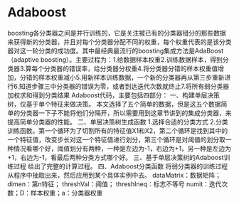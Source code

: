 # Adaboost
boosting各分类器之间是并行训练的，它是关注被已有的分类器错分的那些数据来获得新的分类器，并且对每个分类器分配不同的权重，每个权重代表的是该分类器对这一轮分类的成功度。其中最经典最流行的boosting集成方法是AdaBoost（adaptive boosting）。主要过程为：1.给数据样本权重2.训练数据样本，得到分类器3.算每个分类器的错误率，给分类器分权重4.将分类器分错的样本权重值增加，分错的样本权重减小5.用新样本训练数据，一个新的分类器再从第三步重新进行6.知道步骤三中分类器的错误为零，或者到达迭代次数就终止7.将所有弱分类器加权求和得到分类结果
Adaboost代码，主要包括四部分：
一、构建单层决策树，仅基于单个特征来做决策。
    本文选择了五个简单的数据，但是这五个数据简单的分类器一下子不能将他们分隔开，所以需要用到这章节讲到的集成分类器，来提高简单分类器的性能。
二、单层决策树生成函数
    1.选择合适的分类方式
    2.分类训练函数。第一个循环为了切割所有的特征值X1和X2，第二个循环是找到其中的一个特征值，改变步长对这一个特征值进行划分，第三个循环是对阈值的划分取一种情况看哪个好，阈值划分有两种，一种是左边为-1，右边为+1，另一种是左边为+1，右边为-1，看最后两种分类方式哪个好。
三、基于单层决策树的Adaboost训练过程
给出了完整的计算过程。
四、Adaboost分类函数
将弱分类器的训练过程从程序中抽取出来，然后应用到某个具体实例中去。
dataMatrix：数据矩阵； dimen：第n特征； threshVal：阈值； threshIneq：标志不等号
numit：迭代次数；D：样本权重；a：分类器权重
